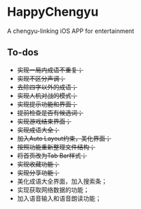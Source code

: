 # HappyChengyu

A chengyu-linking iOS APP for entertainment

## To-dos

- ~~实现一局内成语不重复；~~
- ~~实现不区分声调；~~
- ~~去除四字以外的成语；~~
- ~~实现人机对战的模式；~~
- ~~实现提示功能和界面；~~
- ~~提前检查是否有候选词；~~
- ~~实现游戏结束界面；~~
- ~~实现成语大全；~~
- ~~加入Auto Layout约束，美化界面；~~
- ~~按照功能重新整理文件结构；~~
- ~~将首页改为Tab Bar样式；~~
- ~~实现收藏功能；~~
- ~~实现分享功能；~~
- 美化成语大全界面，加入搜索条；
- 实现获取网络数据的功能；
- 加入语音输入和语音朗读功能；